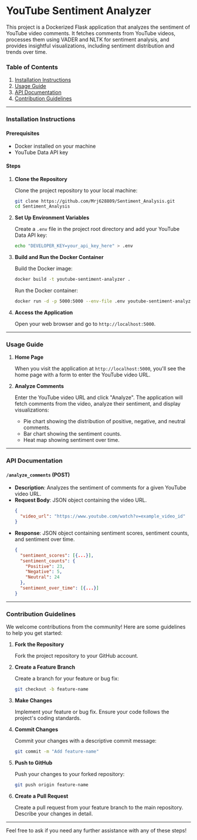 # YouTube Sentiment Analyzer

This project is a Dockerized Flask application that analyzes the sentiment of YouTube video comments. It fetches comments from YouTube videos, processes them using VADER and NLTK for sentiment analysis, and provides insightful visualizations, including sentiment distribution and trends over time.

### Table of Contents
1. [Installation Instructions](#installation-instructions)
2. [Usage Guide](#usage-guide)
3. [API Documentation](#api-documentation)
4. [Contribution Guidelines](#contribution-guidelines)

---

### Installation Instructions

#### Prerequisites
- Docker installed on your machine
- YouTube Data API key

#### Steps
1. **Clone the Repository**

   Clone the project repository to your local machine:
   ```sh
   git clone https://github.com/Mrj628809/Sentiment_Analysis.git
   cd Sentiment_Analysis
   ```

2. **Set Up Environment Variables**

   Create a `.env` file in the project root directory and add your YouTube Data API key:
   ```sh
   echo "DEVELOPER_KEY=your_api_key_here" > .env
   ```

3. **Build and Run the Docker Container**

   Build the Docker image:
   ```sh
   docker build -t youtube-sentiment-analyzer .
   ```

   Run the Docker container:
   ```sh
   docker run -d -p 5000:5000 --env-file .env youtube-sentiment-analyzer
   ```

4. **Access the Application**

   Open your web browser and go to `http://localhost:5000`.

---

### Usage Guide

1. **Home Page**

   When you visit the application at `http://localhost:5000`, you'll see the home page with a form to enter the YouTube video URL.

2. **Analyze Comments**

   Enter the YouTube video URL and click "Analyze". The application will fetch comments from the video, analyze their sentiment, and display visualizations:
   - Pie chart showing the distribution of positive, negative, and neutral comments.
   - Bar chart showing the sentiment counts.
   - Heat map showing sentiment over time.

---

### API Documentation

#### `/analyze_comments` (POST)

- **Description**: Analyzes the sentiment of comments for a given YouTube video URL.
- **Request Body**: JSON object containing the video URL.
  ```json
  {
    "video_url": "https://www.youtube.com/watch?v=example_video_id"
  }
  ```
- **Response**: JSON object containing sentiment scores, sentiment counts, and sentiment over time.
  ```json
  {
    "sentiment_scores": [{...}],
    "sentiment_counts": {
      "Positive": 23,
      "Negative": 5,
      "Neutral": 24
    },
    "sentiment_over_time": [{...}]
  }
  ```

---

### Contribution Guidelines

We welcome contributions from the community! Here are some guidelines to help you get started:

1. **Fork the Repository**

   Fork the project repository to your GitHub account.

2. **Create a Feature Branch**

   Create a branch for your feature or bug fix:
   ```sh
   git checkout -b feature-name
   ```

3. **Make Changes**

   Implement your feature or bug fix. Ensure your code follows the project's coding standards.

4. **Commit Changes**

   Commit your changes with a descriptive commit message:
   ```sh
   git commit -m "Add feature-name"
   ```

5. **Push to GitHub**

   Push your changes to your forked repository:
   ```sh
   git push origin feature-name
   ```

6. **Create a Pull Request**

   Create a pull request from your feature branch to the main repository. Describe your changes in detail.

---

Feel free to ask if you need any further assistance with any of these steps!
